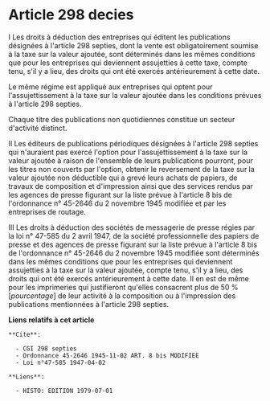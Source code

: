 # Article 298 decies

I  Les droits à déduction des entreprises qui éditent les publications désignées à l'article 298 septies, dont la vente est
obligatoirement soumise à la taxe sur la valeur ajoutée, sont déterminés dans les mêmes conditions que pour les entreprises
qui deviennent assujetties à cette taxe, compte tenu, s'il y a lieu, des droits qui ont été exercés antérieurement à cette
date.

Le même régime est appliqué aux entreprises qui optent pour l'assujettissement à la taxe sur la valeur ajoutée dans les
conditions prévues à l'article 298 septies.

Chaque titre des publications non quotidiennes constitue un secteur d'activité distinct.

II  Les éditeurs de publications périodiques désignées à l'article 298 septies qui n'auraient pas exercé l'option pour
l'assujettissement à la taxe sur la valeur ajoutée à raison de l'ensemble de leurs publications pourront, pour les titres non
couverts par l'option, obtenir le reversement de la taxe sur la valeur ajoutée non déductible qui a grevé leurs achats de
papiers, de travaux de composition et d'impression ainsi que des services rendus par les agences de presse figurant sur la
liste prévue à l'article 8 bis de l'ordonnance n° 45-2646 du 2 novembre 1945 modifiée et par les entreprises de routage.

III  Les droits à déduction des sociétés de messagerie de presse régies par la loi n° 47-585 du 2 avril 1947, de la société
professionnelle des papiers de presse et des agences de presse figurant sur la liste prévue à l'article 8 bis de l'ordonnance
n° 45-2646 du 2 novembre 1945 modifiée sont déterminés dans les mêmes conditions que pour les entreprises qui deviennent
assujetties à la taxe sur la valeur ajoutée, compte tenu, s'il y a lieu, des droits qui ont été exercés antérieurement à
cette date. Il en est de même pour les imprimeries qui justifieront qu'elles consacrent plus de 50 % [*pourcentage*] de leur
activité à la composition ou à l'impression des publications mentionnées à l'article 298 septies.

**Liens relatifs à cet article**

	**Cite**:

	  - CGI 298 septies
	  - Ordonnance 45-2646 1945-11-02 ART. 8 bis MODIFIEE
	  - Loi n°47-585 1947-04-02

	**Liens**:

	  - HISTO: EDITION 1979-07-01
